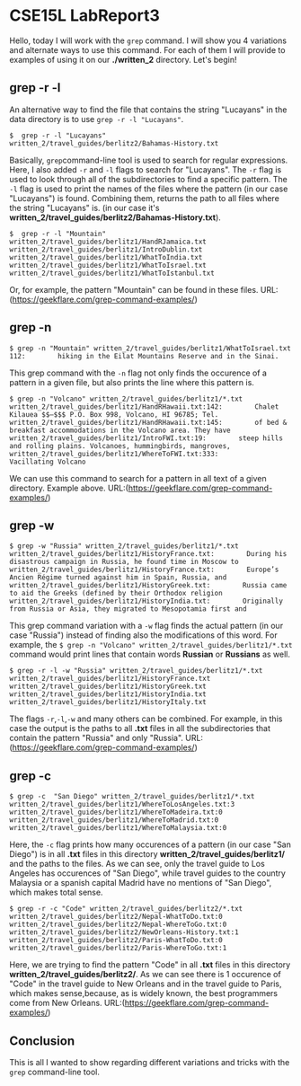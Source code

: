 # CSE15L LabReport3
Hello, today I will work with the `grep` command. I will show you 4 variations and alternate ways to use this command. For each of them I will provide to examples of using it on our **./written_2** directory. Let's begin!
##  grep -r -l
An alternative way to find the file that contains the string "Lucayans" in the data directory is to use `grep -r -l "Lucayans"`.
```
$  grep -r -l "Lucayans"
written_2/travel_guides/berlitz2/Bahamas-History.txt
```
Basically, `grep`command-line tool is used to search for regular expressions. Here, I also added `-r` and `-l` flags to search for "Lucayans". The `-r` flag is used to look through all of the subdirectories to find a specific pattern. The `-l` flag is used to print the names of the files where the pattern (in our case "Lucayans") is found. Combining them, returns the path to all files where the string "Lucayans" is. (in our case it's **written_2/travel_guides/berlitz2/Bahamas-History.txt**).
```
$  grep -r -l "Mountain"
written_2/travel_guides/berlitz1/HandRJamaica.txt
written_2/travel_guides/berlitz1/IntroDublin.txt
written_2/travel_guides/berlitz1/WhatToIndia.txt
written_2/travel_guides/berlitz1/WhatToIsrael.txt
written_2/travel_guides/berlitz1/WhatToIstanbul.txt
```
Or, for example, the pattern "Mountain" can be found in these files.
URL:(https://geekflare.com/grep-command-examples/)

## grep -n
```
$ grep -n "Mountain" written_2/travel_guides/berlitz1/WhatToIsrael.txt
112:        hiking in the Eilat Mountains Reserve and in the Sinai.
```
This grep command with the `-n` flag not only finds the occurence of a pattern in a given file, but also prints the line where this pattern is.
```
$ grep -n "Volcano" written_2/travel_guides/berlitz1/*.txt
written_2/travel_guides/berlitz1/HandRHawaii.txt:142:        Chalet Kilauea $$–$$$ P.O. Box 998, Volcano, HI 96785; Tel.
written_2/travel_guides/berlitz1/HandRHawaii.txt:145:        of bed & breakfast accommodations in the Volcano area. They have
written_2/travel_guides/berlitz1/IntroFWI.txt:19:        steep hills and rolling plains. Volcanoes, hummingbirds, mangroves,
written_2/travel_guides/berlitz1/WhereToFWI.txt:333:        Vacillating Volcano
```
We can use this command to search for a pattern in all text of a given directory. Example above.
URL:(https://geekflare.com/grep-command-examples/)

## grep -w
```
$ grep -w "Russia" written_2/travel_guides/berlitz1/*.txt
written_2/travel_guides/berlitz1/HistoryFrance.txt:        During his disastrous campaign in Russia, he found time in Moscow to
written_2/travel_guides/berlitz1/HistoryFrance.txt:        Europe’s Ancien Régime turned against him in Spain, Russia, and
written_2/travel_guides/berlitz1/HistoryGreek.txt:        Russia came to aid the Greeks (defined by their Orthodox religion
written_2/travel_guides/berlitz1/HistoryIndia.txt:        Originally from Russia or Asia, they migrated to Mesopotamia first and
```
This grep command variation with a `-w` flag finds the actual pattern (in our case "Russia") instead of finding also the modifications of this word. For example, the `$ grep -n "Volcano" written_2/travel_guides/berlitz1/*.txt` command would print lines that contain words **Russian** or **Russians** as well.
```
$ grep -r -l -w "Russia" written_2/travel_guides/berlitz1/*.txt
written_2/travel_guides/berlitz1/HistoryFrance.txt
written_2/travel_guides/berlitz1/HistoryGreek.txt
written_2/travel_guides/berlitz1/HistoryIndia.txt
written_2/travel_guides/berlitz1/HistoryItaly.txt
```
The flags `-r`,`-l`,`-w` and many others can be combined. For example, in this case the output is the paths to all **.txt** files in all the subdirectories that contain the pattern "Russia" and only "Russia".
URL:(https://geekflare.com/grep-command-examples/)

## grep -c
```
$ grep -c  "San Diego" written_2/travel_guides/berlitz1/*.txt
written_2/travel_guides/berlitz1/WhereToLosAngeles.txt:3
written_2/travel_guides/berlitz1/WhereToMadeira.txt:0
written_2/travel_guides/berlitz1/WhereToMadrid.txt:0
written_2/travel_guides/berlitz1/WhereToMalaysia.txt:0
```
Here, the `-c` flag prints how many occurences of a pattern (in our case "San Diego") is in all **.txt** files in this directory **written_2/travel_guides/berlitz1/** and the paths to the files. As we can see, only the travel guide to Los Angeles has occurences of "San Diego", while travel guides to the country Malaysia or a spanish capital Madrid have no mentions of "San Diego", which makes total sense.
```
$ grep -r -c "Code" written_2/travel_guides/berlitz2/*.txt
written_2/travel_guides/berlitz2/Nepal-WhatToDo.txt:0
written_2/travel_guides/berlitz2/Nepal-WhereToGo.txt:0
written_2/travel_guides/berlitz2/NewOrleans-History.txt:1
written_2/travel_guides/berlitz2/Paris-WhatToDo.txt:0
written_2/travel_guides/berlitz2/Paris-WhereToGo.txt:1
```
Here, we are trying to find the pattern "Code" in all **.txt** files in this directory **written_2/travel_guides/berlitz2/**. As we can see there is 1 occurence of "Code" in the travel guide to New Orleans and in the travel guide to Paris, which makes sense,because, as is widely known, the best programmers come from New Orleans.
URL:(https://geekflare.com/grep-command-examples/)

## Conclusion
This is all I wanted to show regarding different variations and tricks with the `grep` command-line tool.
